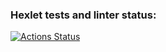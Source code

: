 ### Hexlet tests and linter status:
[![Actions Status](https://github.com/notsoyoungg/python-project-83/workflows/hexlet-check/badge.svg)](https://github.com/notsoyoungg/python-project-83/actions)